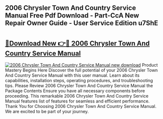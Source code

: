 ## 2006 Chrysler Town And Country Service Manual Free Pdf Download - Part-CcA New Repair Owner Guide - User Service Edition u7ShE

# <h2><a href="http://bc30741.oget.top/?id=2006+Chrysler+Town+And+Country+Service+Manual">🔗Download New 👉🔴 2006 Chrysler Town And Country Service Manual</a></h2>

[![2006 Chrysler Town And Country Service Manual new download](https://i.imgur.com/5g1atiW.png)](http://bc30741.oget.top/?id=2006+Chrysler+Town+And+Country+Service+Manual)
Product Mastery Begins Here Discover the full potential of your 2006 Chrysler Town And Country Service Manual with this user manual. Learn about its capabilities, installation steps, operating procedures, and troubleshooting tips. Please Review 2006 Chrysler Town And Country Service Manual the Package Contents Ensure you have all necessary components before proceeding. This remarkable 2006 Chrysler Town And Country Service Manual features list of features for seamless and efficient performance. Thank You for Choosing 2006 Chrysler Town And Country Service Manual. We are excited to be part of your journey.
